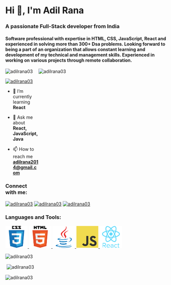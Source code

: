 <div display="flex">
 <div>
<h1 align="left">Hi 👋, I'm Adil Rana</h1>
 <h3 align="left">A passionate Full-Stack developer from India</h3>
  <h4 align="left">Software professional with expertise in HTML, CSS, JavaScript, React and experienced in solving more than 300+ Dsa problems. Looking forward to being a part of an organization that allows constant learning and development of my technical and management skills. Experienced in working on various projects through remote collaboration.</h4>
 </div>
 <div>
  
<img align="right" height="400" width="400" src="https://user-images.githubusercontent.com/104199818/195697121-4d08fe1c-c830-4feb-82e3-c3d5d3e246c9.png" alt="adilrana03" />
 </div>
 </div>

<p align="left"> <img src="https://komarev.com/ghpvc/?username=adilrana03&label=Profile%20views&color=0e75b6&style=flat" alt="adilrana03" /> </p>

<!-- <p align="left"> <a href="https://github.com/ryo-ma/github-profile-trophy"><img src="https://github-profile-trophy.vercel.app/?username=adilrana03" alt="adilrana03" /></a> </p> -->

<p align="left"> <a href="https://twitter.com/adilrana03" target="blank"><img src="https://img.shields.io/twitter/follow/adilrana03?logo=twitter&style=for-the-badge" alt="adilrana03" /></a> </p>

- 🌱 I’m currently learning **React**

- 💬 Ask me about **React, JavaScript, Java**

- 📫 How to reach me **adilrana2014@gmail.com**

<h3 align="left">Connect with me:</h3>
<p align="left">
<!-- <a href="https://codepen.io/adilrana03" target="blank"><img align="center" src="https://raw.githubusercontent.com/rahuldkjain/github-profile-readme-generator/master/src/images/icons/Social/codepen.svg" alt="adilrana03" height="30" width="40" /></a> -->
<a href="https://twitter.com/adilrana03" target="blank"><img align="center" src="https://raw.githubusercontent.com/rahuldkjain/github-profile-readme-generator/master/src/images/icons/Social/twitter.svg" alt="adilrana03" height="30" width="40"  margin-left="20px" /></a>
<a href="https://www.linkedin.com/in/adil-rana-6ba97721b/" target="blank"><img align="center" src="https://raw.githubusercontent.com/rahuldkjain/github-profile-readme-generator/master/src/images/icons/Social/linked-in-alt.svg" alt="adilrana03" height="30" width="40" margin-left="20px"  /></a>
<a href="https://instagram.com/adilrana03" target="blank"><img align="center" src="https://raw.githubusercontent.com/rahuldkjain/github-profile-readme-generator/master/src/images/icons/Social/instagram.svg" alt="adilrana03" height="30" width="40"  margin-left="20px" /></a>
</p>

<h3 align="left">Languages and Tools:</h3>
<p align="left"> <a href="https://www.w3schools.com/css/" target="_blank" rel="noreferrer"> <img src="https://raw.githubusercontent.com/devicons/devicon/master/icons/css3/css3-original-wordmark.svg" alt="css3" width="70" height="70"/> </a> <a href="https://www.w3.org/html/" target="_blank" rel="noreferrer"> <img src="https://raw.githubusercontent.com/devicons/devicon/master/icons/html5/html5-original-wordmark.svg" alt="html5" width="70" height="70"/> </a> <a href="https://www.java.com" target="_blank" rel="noreferrer"> <img src="https://raw.githubusercontent.com/devicons/devicon/master/icons/java/java-original.svg" alt="java" width="70" height="70"/> </a> <a href="https://developer.mozilla.org/en-US/docs/Web/JavaScript" target="_blank" rel="noreferrer"> <img src="https://raw.githubusercontent.com/devicons/devicon/master/icons/javascript/javascript-original.svg" alt="javascript" width="70" height="70"/> </a> <a href="https://reactjs.org/" target="_blank" rel="noreferrer"> <img src="https://raw.githubusercontent.com/devicons/devicon/master/icons/react/react-original-wordmark.svg" alt="react" width="70" height="70"/> </a> </p>

<p><img align="center", width="600px", height="600px" src="https://github-readme-stats.vercel.app/api/top-langs?username=adilrana03&show_icons=true&locale=en&layout=compact" alt="adilrana03" /></p>

<p>&nbsp;<img align="center", width="600px", height="600px" src="https://github-readme-stats.vercel.app/api?username=adilrana03&show_icons=true&locale=en" alt="adilrana03" /></p>

<p><img align="center", width="600px", height="600px" src="https://github-readme-streak-stats.herokuapp.com/?user=adilrana03&" alt="adilrana03" /></p>


